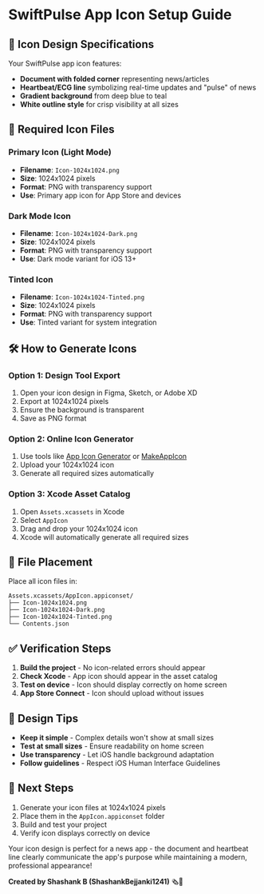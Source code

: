 # SwiftPulse App Icon Setup Guide

## 🎨 Icon Design Specifications

Your SwiftPulse app icon features:
- **Document with folded corner** representing news/articles
- **Heartbeat/ECG line** symbolizing real-time updates and "pulse" of news
- **Gradient background** from deep blue to teal
- **White outline style** for crisp visibility at all sizes

## 📱 Required Icon Files

### Primary Icon (Light Mode)
- **Filename**: `Icon-1024x1024.png`
- **Size**: 1024x1024 pixels
- **Format**: PNG with transparency support
- **Use**: Primary app icon for App Store and devices

### Dark Mode Icon
- **Filename**: `Icon-1024x1024-Dark.png`
- **Size**: 1024x1024 pixels
- **Format**: PNG with transparency support
- **Use**: Dark mode variant for iOS 13+

### Tinted Icon
- **Filename**: `Icon-1024x1024-Tinted.png`
- **Size**: 1024x1024 pixels
- **Format**: PNG with transparency support
- **Use**: Tinted variant for system integration

## 🛠️ How to Generate Icons

### Option 1: Design Tool Export
1. Open your icon design in Figma, Sketch, or Adobe XD
2. Export at 1024x1024 pixels
3. Ensure the background is transparent
4. Save as PNG format

### Option 2: Online Icon Generator
1. Use tools like [App Icon Generator](https://appicon.co/) or [MakeAppIcon](https://makeappicon.com/)
2. Upload your 1024x1024 icon
3. Generate all required sizes automatically

### Option 3: Xcode Asset Catalog
1. Open `Assets.xcassets` in Xcode
2. Select `AppIcon`
3. Drag and drop your 1024x1024 icon
4. Xcode will automatically generate all required sizes

## 📁 File Placement

Place all icon files in:
```
Assets.xcassets/AppIcon.appiconset/
├── Icon-1024x1024.png
├── Icon-1024x1024-Dark.png
├── Icon-1024x1024-Tinted.png
└── Contents.json
```

## ✅ Verification Steps

1. **Build the project** - No icon-related errors should appear
2. **Check Xcode** - App icon should appear in the asset catalog
3. **Test on device** - Icon should display correctly on home screen
4. **App Store Connect** - Icon should upload without issues

## 🎯 Design Tips

- **Keep it simple** - Complex details won't show at small sizes
- **Test at small sizes** - Ensure readability on home screen
- **Use transparency** - Let iOS handle background adaptation
- **Follow guidelines** - Respect iOS Human Interface Guidelines

## 🚀 Next Steps

1. Generate your icon files at 1024x1024 pixels
2. Place them in the `AppIcon.appiconset` folder
3. Build and test your project
4. Verify icon displays correctly on device

Your icon design is perfect for a news app - the document and heartbeat line clearly communicate the app's purpose while maintaining a modern, professional appearance!

**Created by Shashank B (ShashankBejjanki1241)** 🗞️💓
